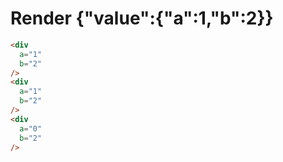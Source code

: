 # Render {"value":{"a":1,"b":2}}
```html
<div
  a="1"
  b="2"
/>
<div
  a="1"
  b="2"
/>
<div
  a="0"
  b="2"
/>
```